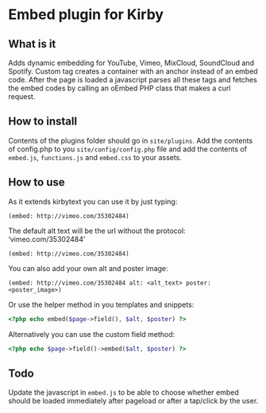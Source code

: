 # Embed plugin for Kirby

## What is it
Adds dynamic embedding for YouTube, Vimeo, MixCloud, SoundCloud and Spotify. Custom tag creates a container with an anchor instead of an embed code. After the page is loaded a javascript parses all these tags and fetches the embed codes by calling an oEmbed PHP class that makes a curl request.

## How to install
Contents of the plugins folder should go in `site/plugins`. Add the contents of config.php to you `site/config/config.php` file and add the contents of `embed.js`, `functions.js` and `embed.css` to your assets.

## How to use
As it extends kirbytext you can use it by just typing:

```
(embed: http://vimeo.com/35302484)
```

The default alt text will be the url without the protocol: ‘vimeo.com/35302484’

```
(embed: http://vimeo.com/35302484)
```

You can also add your own alt and poster image:

```
(embed: http://vimeo.com/35302484 alt: <alt_text> poster: <poster_image>)
```

Or use the helper method in you templates and snippets:

```PHP
<?php echo embed($page->field(), $alt, $poster) ?>
```

Alternatively you can use the custom field method:

```PHP
<?php echo $page->field()->embed($alt, $poster) ?>
```

## Todo
Update the javascript in `embed.js` to be able to choose whether embed should be loaded immediately after pageload or after a tap/click by the user.

